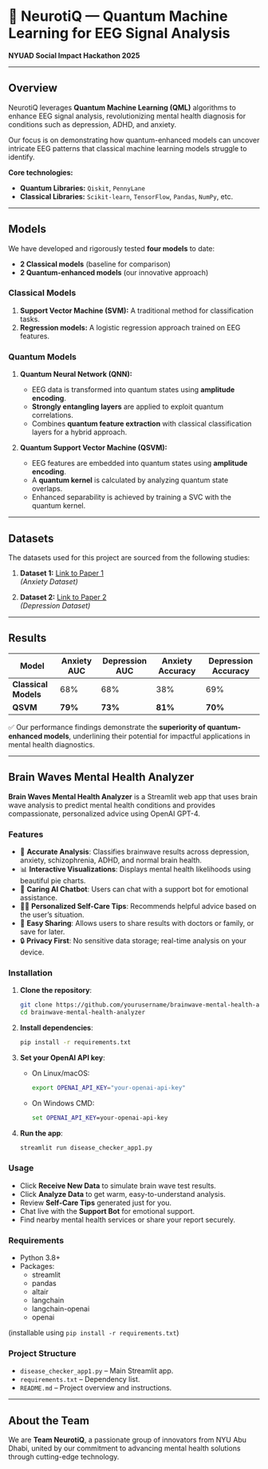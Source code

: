 # 🧠 NeurotiQ — Quantum Machine Learning for EEG Signal Analysis  
**NYUAD Social Impact Hackathon 2025**  

---

## Overview  
NeurotiQ leverages **Quantum Machine Learning (QML)** algorithms to enhance EEG signal analysis, revolutionizing mental health diagnosis for conditions such as depression, ADHD, and anxiety.  

Our focus is on demonstrating how quantum-enhanced models can uncover intricate EEG patterns that classical machine learning models struggle to identify.  

**Core technologies:**  
- **Quantum Libraries:** `Qiskit`, `PennyLane`  
- **Classical Libraries:** `Scikit-learn`, `TensorFlow`, `Pandas`, `NumPy`, etc.  

---  

## Models  
We have developed and rigorously tested **four models** to date:  
- **2 Classical models** (baseline for comparison)  
- **2 Quantum-enhanced models** (our innovative approach)  

### Classical Models  
1. **Support Vector Machine (SVM):** A traditional method for classification tasks.  
2. **Regression models:** A logistic regression approach trained on EEG features.  

### Quantum Models  
1. **Quantum Neural Network (QNN):**  
   - EEG data is transformed into quantum states using **amplitude encoding**.  
   - **Strongly entangling layers** are applied to exploit quantum correlations.  
   - Combines **quantum feature extraction** with classical classification layers for a hybrid approach.  

2. **Quantum Support Vector Machine (QSVM):**  
   - EEG features are embedded into quantum states using **amplitude encoding**.  
   - A **quantum kernel** is calculated by analyzing quantum state overlaps.  
   - Enhanced separability is achieved by training a SVC with the quantum kernel.  

---  

## Datasets  
The datasets used for this project are sourced from the following studies:  

1. **Dataset 1:** [Link to Paper 1](https://pmc.ncbi.nlm.nih.gov/articles/PMC10914922/pdf/10916_2024_Article_2048.pdf)  
   *(Anxiety Dataset)*  

2. **Dataset 2:** [Link to Paper 2](https://zenodo.org/records/13690792)  
   *(Depression Dataset)*  

---

## Results  
| **Model**           | **Anxiety AUC** | **Depression AUC** |  **Anxiety Accuracy**  | **Depression Accuracy**|  
|----------------------|-----------------|--------------------|------------------------|------------------------|  
| **Classical Models** |  68%            |  68%               |  38%                   |  69%                   |  
| **QSVM**             | **79%**         | **73%**            | **81%**                | **70%**                |  

✅ Our performance findings demonstrate the **superiority of quantum-enhanced models**, underlining their potential for impactful applications in mental health diagnostics.  

---  

## Brain Waves Mental Health Analyzer  

**Brain Waves Mental Health Analyzer** is a Streamlit web app that uses brain wave analysis to predict mental health conditions and provides compassionate, personalized advice using OpenAI GPT-4.  

### Features  

- 🎯 **Accurate Analysis**: Classifies brainwave results across depression, anxiety, schizophrenia, ADHD, and normal brain health.  
- 📊 **Interactive Visualizations**: Displays mental health likelihoods using beautiful pie charts.  
- 💬 **Caring AI Chatbot**: Users can chat with a support bot for emotional assistance.  
- 🧘‍♂️ **Personalized Self-Care Tips**: Recommends helpful advice based on the user’s situation.  
- 🏥 **Easy Sharing**: Allows users to share results with doctors or family, or save for later.  
- 🔒 **Privacy First**: No sensitive data storage; real-time analysis on your device.  

### Installation  

1. **Clone the repository**:  
   ```bash
   git clone https://github.com/yourusername/brainwave-mental-health-analyzer.git
   cd brainwave-mental-health-analyzer
   ```  

2. **Install dependencies**:  
   ```bash
   pip install -r requirements.txt
   ```  

3. **Set your OpenAI API key**:  
   - On Linux/macOS:  
     ```bash
     export OPENAI_API_KEY="your-openai-api-key"
     ```  
   - On Windows CMD:  
     ```cmd
     set OPENAI_API_KEY=your-openai-api-key
     ```  

4. **Run the app**:  
   ```bash
   streamlit run disease_checker_app1.py
   ```  

### Usage  

- Click **Receive New Data** to simulate brain wave test results.  
- Click **Analyze Data** to get warm, easy-to-understand analysis.  
- Review **Self-Care Tips** generated just for you.  
- Chat live with the **Support Bot** for emotional support.  
- Find nearby mental health services or share your report securely.  

### Requirements  

- Python 3.8+  
- Packages:  
  - streamlit  
  - pandas  
  - altair  
  - langchain  
  - langchain-openai  
  - openai  

(installable using `pip install -r requirements.txt`)  

### Project Structure  

- `disease_checker_app1.py` – Main Streamlit app.  
- `requirements.txt` – Dependency list.  
- `README.md` – Project overview and instructions.  

---  

## About the Team  
We are **Team NeurotiQ**, a passionate group of innovators from NYU Abu Dhabi, united by our commitment to advancing mental health solutions through cutting-edge technology.
